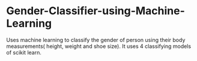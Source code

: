 # Gender-Classifier-using-Machine-Learning
Uses machine learning to classify the gender of person using their body measurements( height, weight and shoe size).
It uses 4 classifying models of scikit learn.

